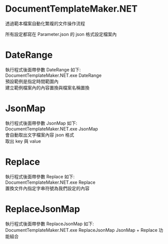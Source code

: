 # DocumentTemplateMaker.NET
透過範本檔案自動化繁複的文件操作流程

所有設定都寫在 Parameter.json 的 json 格式設定檔案內  
# DateRange  
執行程式後面帶參數 DateRange 如下:  
DocumentTemplateMaker.NET.exe DateRange  
預設範例是指定時間範圍內  
建立範例檔案內的內容置換與檔案名稱置換  

# JsonMap  
執行程式後面帶參數 JsonMap 如下:  
DocumentTemplateMaker.NET.exe JsonMap  
會自動取出文字檔案內容 json 格式  
取出 key 與 value  

# Replace  
執行程式後面帶參數 Replace 如下:  
DocumentTemplateMaker.NET.exe Replace  
置換文件內指定字串符號為我們設定的內容  

# ReplaceJsonMap
執行程式後面帶參數 ReplaceJsonMap 如下: 
DocumentTemplateMaker.NET.exe ReplaceJsonMap
JsonMap + Replace 功能組合
